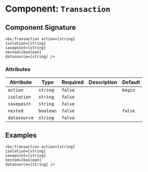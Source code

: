[comment]: # (Note: This documentation is generated dynamically in the build process.  To modify the contents, change the javadoc on the _invoke method of the Component class)
# Component: `Transaction`



## Component Signature
```
<bx:Transaction action=[string]
isolation=[string]
savepoint=[string]
nested=[boolean]
datasource=[string] />
```
### Attributes

| Atrribute | Type | Required | Description | Default |
|----------|------|----------|-------------|---------|
| `action` | `string` | `false` |  | `begin` |
| `isolation` | `string` | `false` |  |  |
| `savepoint` | `string` | `false` |  |  |
| `nested` | `boolean` | `false` |  | `false` |
| `datasource` | `string` | `false` |  |  |

## Examples

```
<bx:Transaction action=[string]
isolation=[string]
savepoint=[string]
nested=[boolean]
datasource=[string] />
```
